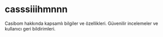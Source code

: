 # casssiiihmnnn
Casibom hakkında kapsamlı bilgiler ve özellikleri. Güvenilir incelemeler ve kullanıcı geri bildirimleri.
